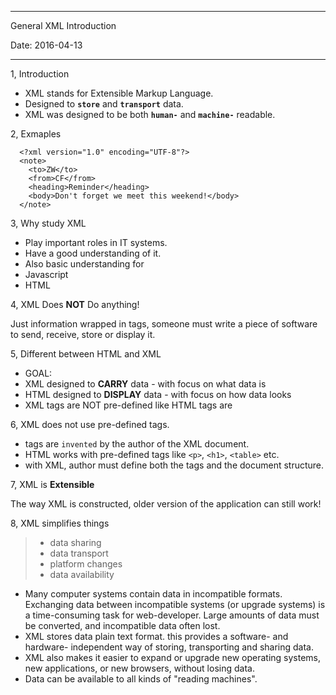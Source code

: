 -----------------------------------------------------
General XML Introduction

Date: 2016-04-13

-----------------------------------------------------

1, Introduction

  * XML stands for Extensible Markup Language.
  * Designed to **`store`** and **`transport`** data.
  * XML was designed to be both **`human-`** and **`machine-`** readable.
  
2, Exmaples

```
  <?xml version="1.0" encoding="UTF-8"?>
  <note>
    <to>ZW</to>
    <from>CF</from>
    <heading>Reminder</heading>
    <body>Don't forget we meet this weekend!</body>
  </note>
```

3, Why study XML

 * Play important roles in IT systems.
 * Have a good understanding of it.
 * Also basic understanding for
  * Javascript
  * HTML

4, XML Does **NOT** Do anything!

 Just information wrapped in tags, someone must write a piece of software to send, receive, store or display it.
 
5, Different between HTML and XML

 * GOAL:
  * XML designed to **CARRY** data - with focus on what data is
  * HTML designed to **DISPLAY** data - with focus on how data looks
  * XML tags are NOT pre\-defined like HTML tags are

6, XML does not use pre\-defined tags.

 * tags are `invented` by the author of the XML document.
 * HTML works with pre-defined tags like `<p>`, `<h1>`, `<table>` etc.
 * with XML, author must define both the tags and the document structure.

7, XML is **Extensible**

 The way XML is constructed, older version of the application can still work!
 
8, XML simplifies things


> - data sharing
> - data transport
> - platform changes
> - data availability


 * Many computer systems contain data in incompatible formats. Exchanging data between incompatible systems (or upgrade systems) is a time\-consuming task for web\-developer. Large amounts of data must be converted, and incompatible data often lost.
 * XML stores data plain text format. this provides a software- and hardware- independent way of storing, transporting and sharing data.
 * XML also makes it easier to expand or upgrade new operating systems, new applications, or new browsers, without losing data.
 * Data can be available to all kinds of "reading machines".
